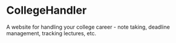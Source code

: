 # CollegeHandler
A website for handling your college career - note taking, deadline management, tracking lectures, etc.

